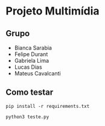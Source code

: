 # Projeto Multimídia

## Grupo
- Bianca Sarabia
- Felipe Durant
- Gabriela Lima
- Lucas Dias
- Mateus Cavalcanti

## Como testar
```
pip install -r requirements.txt
```
```
python3 teste.py
```